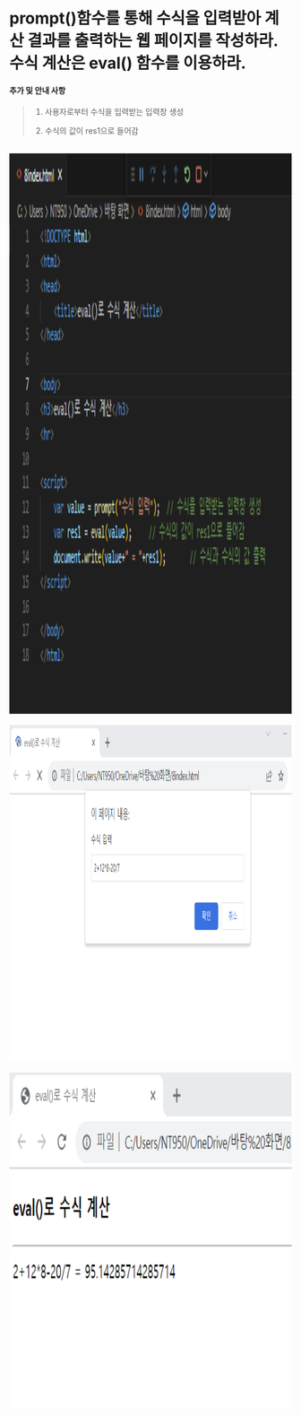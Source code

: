 # prompt()함수를 통해 수식을 입력받아 계산 결과를 출력하는 웹 페이지를 작성하라. 수식 계산은 eval() 함수를 이용하라.

 #### 추가 및 안내 사항

>    1. 사용자로부터 수식을 입력받는 입력창 생성
>    >
>    2. 수식의 값이 res1으로 들어감


<br><img src="1.png" width="700" height="1000" title="px(픽셀) 크기 설정" alt="1번 이미지"></img><br/>
<br><img src="2.png" width="700" height="600" title="px(픽셀) 크기 설정" alt="1번 이미지"></img><br/>
<br><img src="3.png" width="700" height="600" title="px(픽셀) 크기 설정" alt="1번 이미지"></img><br/>




